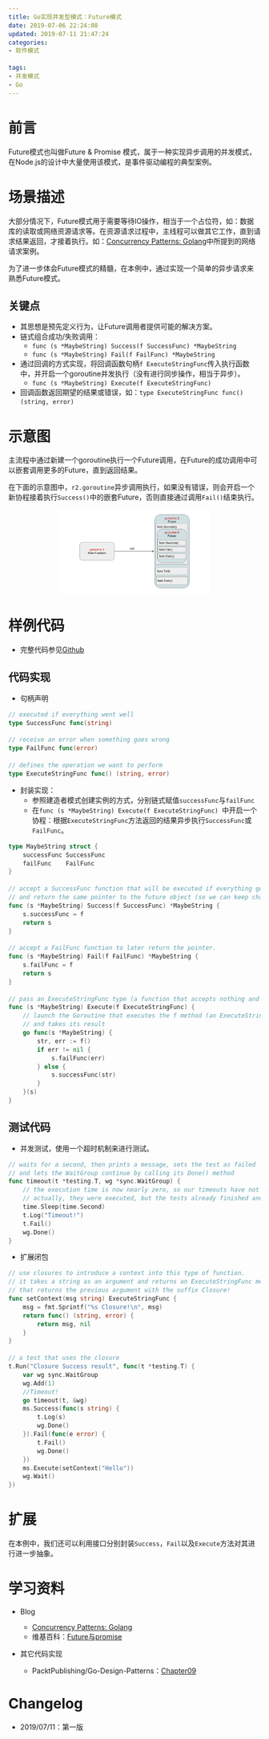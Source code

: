 ```yaml
---
title: Go实现并发型模式：Future模式
date: 2019-07-06 22:24:08
updated: 2019-07-11 21:47:24
categories:
- 软件模式

tags:
- 并发模式
- Go
---
```

# 前言
Future模式也叫做Future & Promise 模式，属于一种实现异步调用的并发模式，在Node.js的设计中大量使用该模式，是事件驱动编程的典型案例。

<!-- more -->
# 场景描述
大部分情况下，Future模式用于需要等待IO操作，相当于一个占位符，如：数据库的读取或网络资源请求等。在资源请求过程中，主线程可以做其它工作，直到请求结果返回，才接着执行。如：[Concurrency Patterns: Golang](https://medium.com/@thejasbabu/concurrency-patterns-golang-5c5e1bcd0833)中所提到的网络请求案例。

为了进一步体会Future模式的精髓，在本例中，通过实现一个简单的异步请求来熟悉Future模式。
## 关键点
- 其思想是预先定义行为，让Future调用者提供可能的解决方案。
- 链式组合成功/失败调用：
    - `func (s *MaybeString) Success(f SuccessFunc) *MaybeString`
    - `func (s *MaybeString) Fail(f FailFunc) *MaybeString `
- 通过回调的方式实现，将回调函数句柄`f ExecuteStringFunc`传入执行函数中，并开启一个goroutine并发执行（没有进行同步操作，相当于异步）。
    - `func (s *MaybeString) Execute(f ExecuteStringFunc)`
- 回调函数返回期望的结果或错误，如：`type ExecuteStringFunc func() (string, error)`

# 示意图
主流程中通过新建一个goroutine执行一个Future调用，在Future的成功调用中可以嵌套调用更多的Future，直到返回结果。

在下面的示意图中，`r2.goroutine`异步调用执行，如果没有错误，则会开启一个新协程接着执行`Success()`中的嵌套Future，否则直接通过调用`Fail()`结束执行。

<div style="width: 300px; margin: auto">

![示意图](https://raw.githubusercontent.com/zhongqin0820/zhongqin0820.github.io/source-articles/source/images/develop/pattern/concurrency_future.png)
</div>

# 样例代码
- 完整代码参见[Github](https://github.com/zhongqin0820/coding-playground/tree/master/go/pattern/concurrency/future)

## 代码实现
- 句柄声明

```go
// executed if everything went well
type SuccessFunc func(string)

// receive an error when something goes wrong
type FailFunc func(error)

// defines the operation we want to perform
type ExecuteStringFunc func() (string, error)
```

- 封装实现：
    - 参照建造者模式创建实例的方式，分别链式赋值`successFunc`与`failFunc`
    - 在`func (s *MaybeString) Execute(f ExecuteStringFunc) `中开启一个协程：根据`ExecuteStringFunc`方法返回的结果异步执行`SuccessFunc`或`FailFunc`。

```go
type MaybeString struct {
    successFunc SuccessFunc
    failFunc    FailFunc
}

// accept a SuccessFunc function that will be executed if everything goes correctly
// and return the same pointer to the future object (so we can keep chaining)
func (s *MaybeString) Success(f SuccessFunc) *MaybeString {
    s.successFunc = f
    return s
}

// accept a FailFunc function to later return the pointer.
func (s *MaybeString) Fail(f FailFunc) *MaybeString {
    s.failFunc = f
    return s
}

// pass an ExecuteStringFunc type (a function that accepts nothing and returns a string or an error)
func (s *MaybeString) Execute(f ExecuteStringFunc) {
    // launch the Goroutine that executes the f method (an ExecuteStringFunc)
    // and takes its result
    go func(s *MaybeString) {
        str, err := f()
        if err != nil {
            s.failFunc(err)
        } else {
            s.successFunc(str)
        }
    }(s)
}
```

## 测试代码
- 并发测试，使用一个超时机制来进行测试。

```go
// waits for a second, then prints a message, sets the test as failed
// and lets the WaitGroup continue by calling its Done() method
func timeout(t *testing.T, wg *sync.WaitGroup) {
    // the execution time is now nearly zero, so our timeouts have not been executed
    // actually, they were executed, but the tests already finished and their result was already stated.
    time.Sleep(time.Second)
    t.Log("Timeout!")
    t.Fail()
    wg.Done()
}
```

- 扩展闭包

```go
// use closures to introduce a context into this type of function.
// it takes a string as an argument and returns an ExecuteStringFunc method
// that returns the previous argument with the suffix Closure!
func setContext(msg string) ExecuteStringFunc {
    msg = fmt.Sprintf("%s Closure!\n", msg)
    return func() (string, error) {
        return msg, nil
    }
}

// a test that uses the closure
t.Run("Closure Success result", func(t *testing.T) {
    var wg sync.WaitGroup
    wg.Add(1)
    //Timeout!
    go timeout(t, &wg)
    ms.Success(func(s string) {
        t.Log(s)
        wg.Done()
    }).Fail(func(e error) {
        t.Fail()
        wg.Done()
    })
    ms.Execute(setContext("Hello"))
    wg.Wait()
})
```

# 扩展
在本例中，我们还可以利用接口分别封装`Success`，`Fail`以及`Execute`方法对其进行进一步抽象。


# 学习资料
- Blog
    - [Concurrency Patterns: Golang](https://medium.com/@thejasbabu/concurrency-patterns-golang-5c5e1bcd0833)
    - 维基百科：[Future与promise](https://zh.wikipedia.org/wiki/Future%E4%B8%8Epromise)

- 其它代码实现
    - PacktPublishing/Go-Design-Patterns：[Chapter09](https://github.com/PacktPublishing/Go-Design-Patterns/tree/master/Chapter09)

# Changelog
- 2019/07/11：第一版
